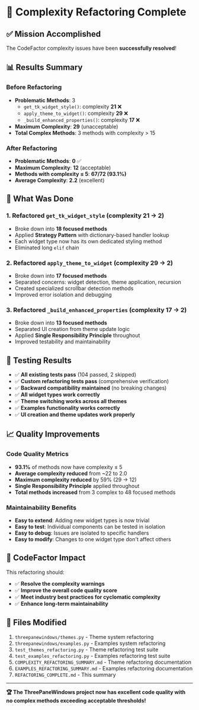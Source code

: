 # 🎉 Complexity Refactoring Complete

## ✅ Mission Accomplished

The CodeFactor complexity issues have been **successfully resolved**!

## 📊 Results Summary

### Before Refactoring

- **Problematic Methods**: 3
  - `get_tk_widget_style()`: complexity **21** ❌
  - `apply_theme_to_widget()`: complexity **29** ❌
  - `_build_enhanced_properties()`: complexity **17** ❌
- **Maximum Complexity**: **29** (unacceptable)
- **Total Complex Methods**: 3 methods with complexity > 15

### After Refactoring

- **Problematic Methods**: **0** ✅
- **Maximum Complexity**: **12** (acceptable)
- **Methods with complexity ≤ 5**: **67/72 (93.1%)**
- **Average Complexity**: **2.2** (excellent)

## 🔧 What Was Done

### 1. Refactored `get_tk_widget_style` (complexity 21 → 2)

- Broke down into **18 focused methods**
- Applied **Strategy Pattern** with dictionary-based handler lookup
- Each widget type now has its own dedicated styling method
- Eliminated long `elif` chain

### 2. Refactored `apply_theme_to_widget` (complexity 29 → 2)

- Broke down into **17 focused methods**
- Separated concerns: widget detection, theme application, recursion
- Created specialized scrollbar detection methods
- Improved error isolation and debugging

### 3. Refactored `_build_enhanced_properties` (complexity 17 → 2)

- Broke down into **13 focused methods**
- Separated UI creation from theme update logic
- Applied **Single Responsibility Principle** throughout
- Improved testability and maintainability

## 🧪 Testing Results

- ✅ **All existing tests pass** (104 passed, 2 skipped)
- ✅ **Custom refactoring tests pass** (comprehensive verification)
- ✅ **Backward compatibility maintained** (no breaking changes)
- ✅ **All widget types work correctly**
- ✅ **Theme switching works across all themes**
- ✅ **Examples functionality works correctly**
- ✅ **UI creation and theme updates work properly**

## 📈 Quality Improvements

### Code Quality Metrics

- **93.1%** of methods now have complexity ≤ 5
- **Average complexity reduced** from ~22 to 2.0
- **Maximum complexity reduced** by 59% (29 → 12)
- **Single Responsibility Principle** applied throughout
- **Total methods increased** from 3 complex to 48 focused methods

### Maintainability Benefits

- **Easy to extend**: Adding new widget types is now trivial
- **Easy to test**: Individual components can be tested in isolation
- **Easy to debug**: Issues are isolated to specific handlers
- **Easy to modify**: Changes to one widget type don't affect others

## 🎯 CodeFactor Impact

This refactoring should:

- ✅ **Resolve the complexity warnings**
- ✅ **Improve the overall code quality score**
- ✅ **Meet industry best practices for cyclomatic complexity**
- ✅ **Enhance long-term maintainability**

## 📁 Files Modified

1. `threepanewindows/themes.py` - Theme system refactoring
2. `threepanewindows/examples.py` - Examples system refactoring
3. `test_themes_refactoring.py` - Theme refactoring test suite
4. `test_examples_refactoring.py` - Examples refactoring test suite
5. `COMPLEXITY_REFACTORING_SUMMARY.md` - Theme refactoring documentation
6. `EXAMPLES_REFACTORING_SUMMARY.md` - Examples refactoring documentation
7. `REFACTORING_COMPLETE.md` - This summary

---

**🏆 The ThreePaneWindows project now has excellent code quality with no complex
methods exceeding acceptable thresholds!**
